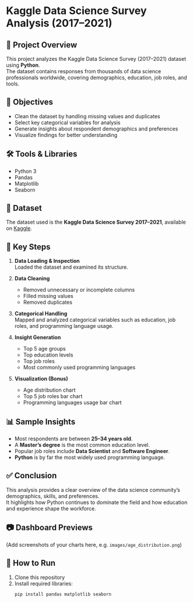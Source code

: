 # Kaggle Data Science Survey Analysis (2017–2021)

## 📌 Project Overview
This project analyzes the Kaggle Data Science Survey (2017–2021) dataset using **Python**.  
The dataset contains responses from thousands of data science professionals worldwide, covering demographics, education, job roles, and tools.

## 🎯 Objectives
- Clean the dataset by handling missing values and duplicates
- Select key categorical variables for analysis
- Generate insights about respondent demographics and preferences
- Visualize findings for better understanding

## 🛠 Tools & Libraries
- Python 3
- Pandas
- Matplotlib
- Seaborn

## 📂 Dataset
The dataset used is the **Kaggle Data Science Survey 2017–2021**, available on [Kaggle](https://www.kaggle.com).

## 🔑 Key Steps
1. **Data Loading & Inspection**  
   Loaded the dataset and examined its structure.

2. **Data Cleaning**  
   - Removed unnecessary or incomplete columns  
   - Filled missing values  
   - Removed duplicates  

3. **Categorical Handling**  
   Mapped and analyzed categorical variables such as education, job roles, and programming language usage.

4. **Insight Generation**  
   - Top 5 age groups  
   - Top education levels  
   - Top job roles  
   - Most commonly used programming languages  

5. **Visualization (Bonus)**  
   - Age distribution chart  
   - Top 5 job roles bar chart  
   - Programming languages usage bar chart  

## 📊 Sample Insights
- Most respondents are between **25–34 years old**.  
- A **Master’s degree** is the most common education level.  
- Popular job roles include **Data Scientist** and **Software Engineer**.  
- **Python** is by far the most widely used programming language.  

## ✅ Conclusion
This analysis provides a clear overview of the data science community’s demographics, skills, and preferences.  
It highlights how Python continues to dominate the field and how education and experience shape the workforce.

## 📷 Dashboard Previews
(Add screenshots of your charts here, e.g. `images/age_distribution.png`)

## 🚀 How to Run
1. Clone this repository  
2. Install required libraries:  
   ```bash
   pip install pandas matplotlib seaborn
